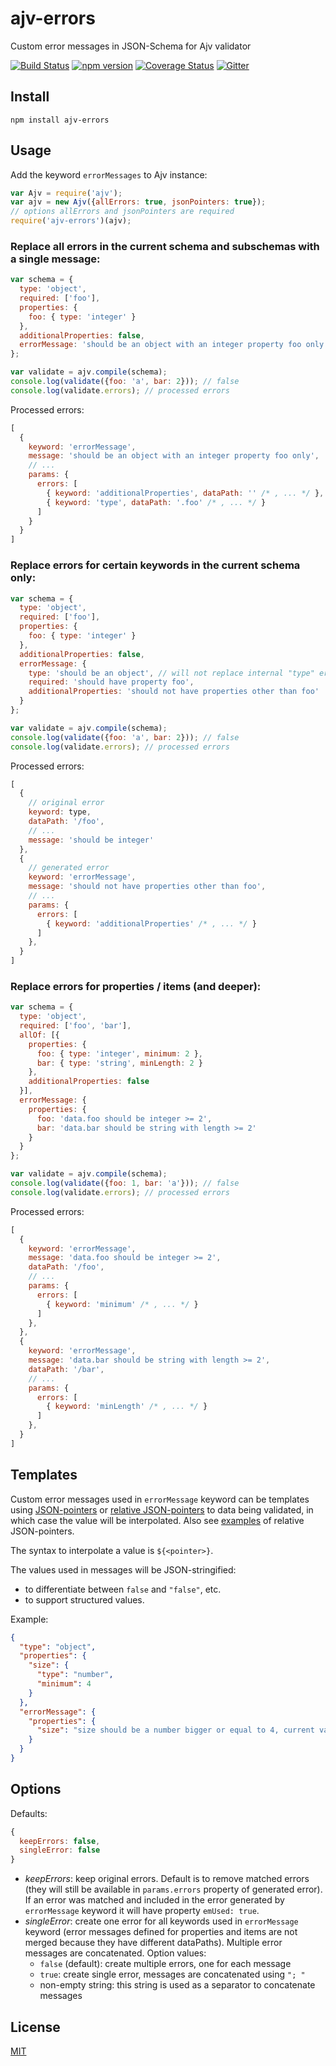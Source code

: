 # ajv-errors
Custom error messages in JSON-Schema for Ajv validator

[![Build Status](https://travis-ci.org/epoberezkin/ajv-errors.svg?branch=master)](https://travis-ci.org/epoberezkin/ajv-errors)
[![npm version](https://badge.fury.io/js/ajv-errors.svg)](http://badge.fury.io/js/ajv-errors)
[![Coverage Status](https://coveralls.io/repos/github/epoberezkin/ajv-errors/badge.svg?branch=master)](https://coveralls.io/github/epoberezkin/ajv-errors?branch=master)
[![Gitter](https://img.shields.io/gitter/room/ajv-validator/ajv.svg)](https://gitter.im/ajv-validator/ajv)


## Install

```
npm install ajv-errors
```


## Usage

Add the keyword `errorMessages` to Ajv instance:

```javascript
var Ajv = require('ajv');
var ajv = new Ajv({allErrors: true, jsonPointers: true});
// options allErrors and jsonPointers are required
require('ajv-errors')(ajv);
```

### Replace all errors in the current schema and subschemas with a single message:

```javascript
var schema = {
  type: 'object',
  required: ['foo'],
  properties: {
    foo: { type: 'integer' }
  },
  additionalProperties: false,
  errorMessage: 'should be an object with an integer property foo only'
};

var validate = ajv.compile(schema);
console.log(validate({foo: 'a', bar: 2})); // false
console.log(validate.errors); // processed errors
```

Processed errors:

```javascript
[
  {
    keyword: 'errorMessage',
    message: 'should be an object with an integer property foo only',
    // ...
    params: {
      errors: [
        { keyword: 'additionalProperties', dataPath: '' /* , ... */ },
        { keyword: 'type', dataPath: '.foo' /* , ... */ }
      ]
    }
  }
]
```

### Replace errors for certain keywords in the current schema only:

```javascript
var schema = {
  type: 'object',
  required: ['foo'],
  properties: {
    foo: { type: 'integer' }
  },
  additionalProperties: false,
  errorMessage: {
    type: 'should be an object', // will not replace internal "type" error for the property "foo"
    required: 'should have property foo',
    additionalProperties: 'should not have properties other than foo'
  }
};

var validate = ajv.compile(schema);
console.log(validate({foo: 'a', bar: 2})); // false
console.log(validate.errors); // processed errors
```

Processed errors:

```javascript
[
  {
    // original error
    keyword: type,
    dataPath: '/foo',
    // ...
    message: 'should be integer'
  },
  {
    // generated error
    keyword: 'errorMessage',
    message: 'should not have properties other than foo',
    // ...
    params: {
      errors: [
        { keyword: 'additionalProperties' /* , ... */ }
      ]
    },
  }
]
```


### Replace errors for properties / items (and deeper):

```javascript
var schema = {
  type: 'object',
  required: ['foo', 'bar'],
  allOf: [{
    properties: {
      foo: { type: 'integer', minimum: 2 },
      bar: { type: 'string', minLength: 2 }
    },
    additionalProperties: false
  }],
  errorMessage: {
    properties: {
      foo: 'data.foo should be integer >= 2',
      bar: 'data.bar should be string with length >= 2'
    }
  }
};

var validate = ajv.compile(schema);
console.log(validate({foo: 1, bar: 'a'})); // false
console.log(validate.errors); // processed errors
```

Processed errors:

```javascript
[
  {
    keyword: 'errorMessage',
    message: 'data.foo should be integer >= 2',
    dataPath: '/foo',
    // ...
    params: {
      errors: [
        { keyword: 'minimum' /* , ... */ }
      ]
    },
  },
  {
    keyword: 'errorMessage',
    message: 'data.bar should be string with length >= 2',
    dataPath: '/bar',
    // ...
    params: {
      errors: [
        { keyword: 'minLength' /* , ... */ }
      ]
    },
  }
]
```


## Templates

Custom error messages used in `errorMessage` keyword can be templates using [JSON-pointers](https://tools.ietf.org/html/rfc6901) or [relative JSON-pointers](http://tools.ietf.org/html/draft-luff-relative-json-pointer-00) to data being validated, in which case the value will be interpolated. Also see [examples](https://gist.github.com/geraintluff/5911303) of relative JSON-pointers.

The syntax to interpolate a value is `${<pointer>}`.

The values used in messages will be JSON-stringified:
- to differentiate between `false` and `"false"`, etc.
- to support structured values.

Example:

```json
{
  "type": "object",
  "properties": {
    "size": {
      "type": "number",
      "minimum": 4
    }
  },
  "errorMessage": {
    "properties": {
      "size": "size should be a number bigger or equal to 4, current value is ${/size}"
    }
  }
}
```


## Options

Defaults:

```javascript
{
  keepErrors: false,
  singleError: false
}
```

- _keepErrors_: keep original errors. Default is to remove matched errors (they will still be available in `params.errors` property of generated error). If an error was matched and included in the error generated by `errorMessage` keyword it will have property `emUsed: true`.
- _singleError_: create one error for all keywords used in `errorMessage` keyword (error messages defined for properties and items are not merged because they have different dataPaths). Multiple error messages are concatenated. Option values:
  - `false` (default): create multiple errors, one for each message
  - `true`: create single error, messages are concatenated using `"; "`
  - non-empty string: this string is used as a separator to concatenate messages


## License

[MIT](https://github.com/epoberezkin/ajv-errors/blob/master/LICENSE)
